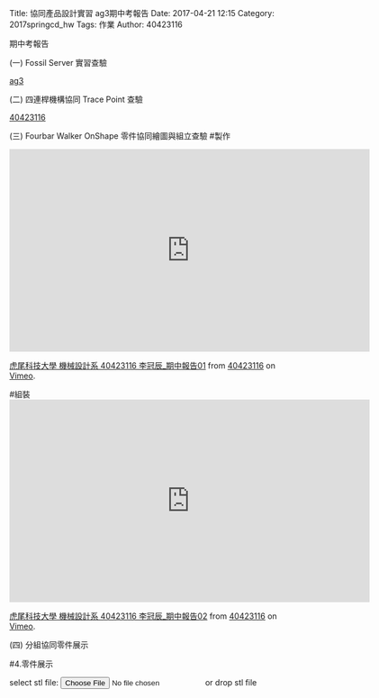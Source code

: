 Title: 協同產品設計實習 ag3期中考報告
Date: 2017-04-21 12:15
Category: 2017springcd_hw
Tags: 作業
Author: 40423116

期中考報告

<!-- PELICAN_END_SUMMARY -->
(一) Fossil Server 實習查驗

<a href="https://mde2a2.kmol.info/midterm/ag3/home">ag3</a>

(二) 四連桿機構協同 Trace Point 查驗

<a href="https://40423116.github.io/2017springcd_hw/blog/si-lian-gan-ji-gou-xie-tong-trace-point-cha-yan.html">40423116</a>

(三) Fourbar Walker OnShape 零件協同繪圖與組立查驗
#製作
<iframe src="https://player.vimeo.com/video/214840699" width="640" height="360" frameborder="0" webkitallowfullscreen mozallowfullscreen allowfullscreen></iframe>
<p><a href="https://vimeo.com/214840699">虎尾科技大學 機械設計系 40423116 李冠辰_期中報告01</a> from <a href="https://vimeo.com/user47573583">40423116</a> on <a href="https://vimeo.com">Vimeo</a>.</p>
#組裝
<iframe src="https://player.vimeo.com/video/214840482" width="640" height="360" frameborder="0" webkitallowfullscreen mozallowfullscreen allowfullscreen></iframe>
<p><a href="https://vimeo.com/214840482">虎尾科技大學 機械設計系 40423116 李冠辰_期中報告02</a> from <a href="https://vimeo.com/user47573583">40423116</a> on <a href="https://vimeo.com">Vimeo</a>.</p>


(四) 分組協同零件展示

#4.零件展示
<link href="./../data/madeleine/src/css/Madeleine.css" rel="stylesheet">
<script src="./../data/madeleine/src/stats.js"></script>
<script src="./../data/madeleine/src/detector.js"></script>
<script src="./../data/madeleine/src/three.min.js"></script>
<script src="./../data/madeleine/src/Madeleine.js"></script>

<div id="target" class="madeleine"></div>

<script>
window.onload = function(){
    var madeleine = new Madeleine({
      target: 'target', // target div id
      data: './../data/work40423116.stl', // data path
      path: './../data/madeleine/src/' // path to source directory from current html file
    });
}; 
</script>

<script src="https://cdnjs.cloudflare.com/ajax/libs/three.js/r68/three.min.js"
></script>
<script src="https://rawgit.com/mrdoob/three.js/master/examples/js/controls/TrackballControls.js"
></script>
<script src="./../data/w9/loader.js"></script>
<script src="./../data/w9/stl.js"></script>
<div>
select stl file: <input type="file" id="file" /> or drop stl file
</div>
<div id="view"></div>
